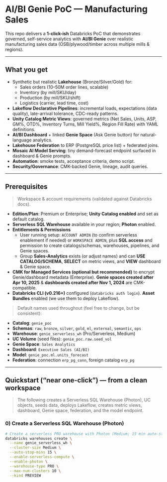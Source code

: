 # AI/BI Genie PoC — Manufacturing Sales

This repo delivers a **1-click-ish** Databricks PoC that demonstrates governed, self-service analytics with **AI/BI Genie** over realistic manufacturing sales data (OSB/plywood/timber across multiple mills & regions).

---

## What you get

- Synthetic but realistic **Lakehouse** (Bronze/Silver/Gold) for:
  - Sales orders (10–50M order lines, scalable)
  - Inventory (by mill/SKU/day)
  - Production (by mill/SKU/shift)
  - Logistics (carrier, lead time, cost)
- **Lakeflow Declarative Pipelines**: incremental loads, expectations (data quality), late-arrival tolerance, CDC-ready patterns.
- **Unity Catalog Metric Views**: governed metrics (Net Sales, Units, ASP, GM%, OTD%, Inventory Turns, Mill Yield%, Region Fill Rate) with YAML definitions.
- **AI/BI Dashboard** + linked **Genie Space** (Ask Genie button) for natural-language analytics.
- **Lakehouse Federation** to ERP (PostgreSQL price list) + federated joins.
- **Mosaic AI Model Serving**: tiny demand-forecast endpoint surfaced in dashboard & Genie prompts.
- **Automation**: smoke tests, acceptance criteria, demo script. 
- **Security/Governance**: CMK-backed Genie, lineage, audit queries.

---

## Prerequisites

> Workspace & account requirements (validated against Databricks docs).

- **Edition/Plan**: Premium or Enterprise; **Unity Catalog enabled** and set as default catalog. 
- **Serverless SQL Warehouse** available in your region; **Photon** enabled.
- **Entitlements & Permissions**
  - User running setup: `ACCOUNT ADMIN` (to confirm serverless enablement if needed) or `WORKSPACE ADMIN`, plus **SQL access** and permission to create catalogs/schemas, warehouses, pipelines, and Genie spaces.
  - Group **Sales-Analytics** exists (or adjust names) and can **USE CATALOG/SCHEMA**, **SELECT** on metric views, and **VIEW** dashboard & Genie space.
- **CMK for Managed Services (optional but recommended)** to encrypt Genie/dashboard metadata (Enterprise). **Genie spaces created after Apr 10, 2025** & **dashboards created after Nov 1, 2024** are CMK-compatible.
- **Databricks CLI (v0.216+)** configured (`databricks auth login`). **Asset Bundles** enabled (we use them to deploy Lakeflow).

> Default names used throughout (feel free to change, but be consistent):

- **Catalog**: `genie_poc`
- **Schemas**: `raw`, `bronze`, `silver`, `gold`, `ml`, `external`, `semantic`, `ops`
- **Warehouse**: `genie_serverless_wh` (Pro/Serverless, Medium)
- **UC Volume** (seed files): `genie_poc.raw.seed_vol`
- **Genie Space**: `Sales Analytics`
- **Dashboard**: `Executive Sales (AI/BI)`
- **Model**: `genie_poc.ml.units_forecast`
- **Federation**: connection `erp_pg_conn`, foreign catalog `erp_pg`

---

## Quickstart (“near one-click”) — from a clean workspace

> The following creates a Serverless SQL Warehouse (Photon), UC objects, seeds data, deploys Lakeflow, creates metric views, dashboard, Genie space, federation, and the model endpoint.

### 0) Create a Serverless SQL Warehouse (Photon)

```bash
# Create a serverless PRO warehouse with Photon (Medium; 15 min auto-stop)
databricks warehouses create \
  --name genie_serverless_wh \
  --cluster-size Medium \
  --auto-stop-mins 15 \
  --enable-serverless-compute \
  --enable-photon \
  --warehouse-type PRO \
  --max-num-clusters 10 \
  --kind PREVIEW
```
